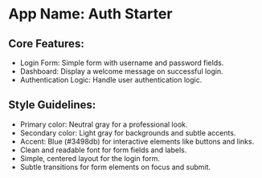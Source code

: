 # **App Name**: Auth Starter

## Core Features:

- Login Form: Simple form with username and password fields.
- Dashboard: Display a welcome message on successful login.
- Authentication Logic: Handle user authentication logic.

## Style Guidelines:

- Primary color: Neutral gray for a professional look.
- Secondary color: Light gray for backgrounds and subtle accents.
- Accent: Blue (#3498db) for interactive elements like buttons and links.
- Clean and readable font for form fields and labels.
- Simple, centered layout for the login form.
- Subtle transitions for form elements on focus and submit.